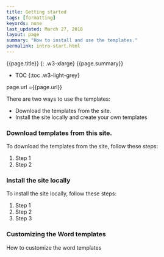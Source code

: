 ```yaml
---
title: Getting started
tags: [formatting]
keyords: none
last_updated: March 27, 2018
layout: page
summary: "How to install and use the templates."
permalink: intro-start.html
---
```

{{page.title}}
{: .w3-xlarge}
{{page.summary}}
* TOC
{:toc  .w3-light-grey}

page.url ={{page.url}}

There are two ways to use the templates:

- Download the templates from the site.  
- Install the site locally and create your own templates

### Download templates from this site.

To download the templates from the site, follow these steps:
1. Step 1
2. Step 2

### Install the site locally

To install the site locally, follow these steps:
1. Step 1
2. Step 2
3. Step 3

### Customizing the Word templates

How to customize the word templates
